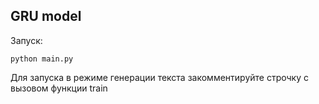 ## GRU model

Запуск:

```python main.py```

Для запуска в режиме генерации текста закомментируйте строчку с вызовом функции train
